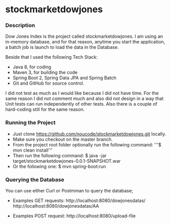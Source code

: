 # stockmarketdowjones

### Description
Dow Jones Index is the project called stockmarketdowjones. 
I am using an in-memory database, and for that reason, anytime you start the application, a batch job is launch to load the data in the Database.

Beside that I used the following Tech Stack:
- Java 8, for coding
- Maven 3, for building the code
- Spring Boot 2, Spring Data JPA and Spring Batch
- Git and GitHub for source control.

I did not test as much as I would like because I did not have time. 
For the same reason I did not comment much and also did not design in a way that Unit tests can run independently of other tests. 
Also there is a couple of hard-coding still for the same reason.

### Running the Project
- Just clone https://github.com/noucode/stockmarketdowjones.git locally.
- Make sure you checkout on the master branch.
- From the project root folder optionally run the following command: '''$ mvn clean install'''
- Then run the following command: $ java -jar target/stockmarketdowjones-0.0.1-SNAPSHOT.war
- Or the following one: $ mvn spring-boot:run

### Querying the Database
You can use either Curl or Postmman to query the database;

- Examples GET requests: http://localhost:8080/dowjonesdatas/
http://localhost:8080/dowjonesdatas/AA

- Examples POST request: http://localhost:8080/upload-file

